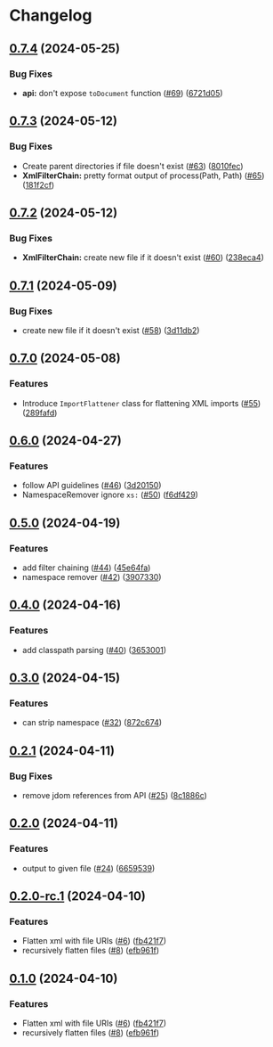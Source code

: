 # Changelog

## [0.7.4](https://github.com/tacascer-org/xml-processor/compare/v0.7.3...v0.7.4) (2024-05-25)


### Bug Fixes

* **api:** don't expose `toDocument` function ([#69](https://github.com/tacascer-org/xml-processor/issues/69)) ([6721d05](https://github.com/tacascer-org/xml-processor/commit/6721d0581c79d48a2ed289c8ad2a6f32bc0908b1))

## [0.7.3](https://github.com/tacascer-org/xml-processor/compare/v0.7.2...v0.7.3) (2024-05-12)


### Bug Fixes

* Create parent directories if file doesn't exist ([#63](https://github.com/tacascer-org/xml-processor/issues/63)) ([8010fec](https://github.com/tacascer-org/xml-processor/commit/8010fec798769f3224204571bbef7bf447c8e48b))
* **XmlFilterChain:** pretty format output of process(Path, Path) ([#65](https://github.com/tacascer-org/xml-processor/issues/65)) ([181f2cf](https://github.com/tacascer-org/xml-processor/commit/181f2cfb40537ac178ec94ab8cd8a9af6fc6be8d))

## [0.7.2](https://github.com/tacascer-org/xml-processor/compare/v0.7.1...v0.7.2) (2024-05-12)


### Bug Fixes

* **XmlFilterChain:** create new file if it doesn't exist ([#60](https://github.com/tacascer-org/xml-processor/issues/60)) ([238eca4](https://github.com/tacascer-org/xml-processor/commit/238eca49f6ed441c12c9e15926bd97306503d9d9))

## [0.7.1](https://github.com/tacascer-org/xml-processor/compare/v0.7.0...v0.7.1) (2024-05-09)


### Bug Fixes

* create new file if it doesn't exist ([#58](https://github.com/tacascer-org/xml-processor/issues/58)) ([3d11db2](https://github.com/tacascer-org/xml-processor/commit/3d11db2f892a6da1dc17be12b0912a322e301d2e))

## [0.7.0](https://github.com/tacascer-org/xml-processor/compare/v0.6.0...v0.7.0) (2024-05-08)


### Features

* Introduce `ImportFlattener` class for flattening XML imports ([#55](https://github.com/tacascer-org/xml-processor/issues/55)) ([289fafd](https://github.com/tacascer-org/xml-processor/commit/289fafdca5fbd1c0bb1dd49557a90d999ea1dd1a))

## [0.6.0](https://github.com/tacascer-org/xml-processor/compare/v0.5.0...v0.6.0) (2024-04-27)


### Features

* follow API guidelines ([#46](https://github.com/tacascer-org/xml-processor/issues/46)) ([3d20150](https://github.com/tacascer-org/xml-processor/commit/3d201507411247f4fed3652078421c9bf6a0adeb))
* NamespaceRemover ignore `xs:` ([#50](https://github.com/tacascer-org/xml-processor/issues/50)) ([f6df429](https://github.com/tacascer-org/xml-processor/commit/f6df4295aefc7f7ff85841661d87db51607bc4d3))

## [0.5.0](https://github.com/tacascer-org/xml-processor/compare/v0.4.0...v0.5.0) (2024-04-19)


### Features

* add filter chaining ([#44](https://github.com/tacascer-org/xml-processor/issues/44)) ([45e64fa](https://github.com/tacascer-org/xml-processor/commit/45e64fa4594774a4725dea4c1c9590ddf51c65bf))
* namespace remover ([#42](https://github.com/tacascer-org/xml-processor/issues/42)) ([3907330](https://github.com/tacascer-org/xml-processor/commit/3907330626fbb7de1d8688d427c615c307bb8bf9))

## [0.4.0](https://github.com/tacascer-org/xml-processor/compare/v0.3.0...v0.4.0) (2024-04-16)


### Features

* add classpath parsing ([#40](https://github.com/tacascer-org/xml-processor/issues/40)) ([3653001](https://github.com/tacascer-org/xml-processor/commit/3653001c1d97d31b0c9b4dc7f48125577404bdda))

## [0.3.0](https://github.com/tacascer-org/xml-processor/compare/v0.2.1...v0.3.0) (2024-04-15)


### Features

* can strip namespace ([#32](https://github.com/tacascer-org/xml-processor/issues/32)) ([872c674](https://github.com/tacascer-org/xml-processor/commit/872c674dcb14f8297de03d426cdb118b23ee12c1))

## [0.2.1](https://github.com/tacascer-org/xml-processor/compare/v0.2.0...v0.2.1) (2024-04-11)


### Bug Fixes

* remove jdom references from API ([#25](https://github.com/tacascer-org/xml-processor/issues/25)) ([8c1886c](https://github.com/tacascer-org/xml-processor/commit/8c1886c4c3c0fb88c222dee8621c99dbabe5474e))

## [0.2.0](https://github.com/tacascer-org/xml-processor/compare/v0.1.0...v0.2.0) (2024-04-11)


### Features

* output to given file ([#24](https://github.com/tacascer-org/xml-processor/issues/24)) ([6659539](https://github.com/tacascer-org/xml-processor/commit/66595391441fcfe27c8cb9f9fbde003ce2ae5705))

## [0.2.0-rc.1](https://github.com/tacascer-org/xml-processor/compare/v0.1.1-rc.1...v0.2.0-rc.1) (2024-04-10)


### Features

* Flatten xml with file URIs ([#6](https://github.com/tacascer-org/xml-processor/issues/6)) ([fb421f7](https://github.com/tacascer-org/xml-processor/commit/fb421f7b4ff683af40f81a6d146fcf3a10aec172))
* recursively flatten files ([#8](https://github.com/tacascer-org/xml-processor/issues/8)) ([efb961f](https://github.com/tacascer-org/xml-processor/commit/efb961f3cdc1d790f856a29710636372d2d6c397))

## [0.1.0](https://github.com/tacascer-org/xml-processor/compare/v0.0.1...v0.1.0) (2024-04-10)


### Features

* Flatten xml with file URIs ([#6](https://github.com/tacascer-org/xml-processor/issues/6)) ([fb421f7](https://github.com/tacascer-org/xml-processor/commit/fb421f7b4ff683af40f81a6d146fcf3a10aec172))
* recursively flatten files ([#8](https://github.com/tacascer-org/xml-processor/issues/8)) ([efb961f](https://github.com/tacascer-org/xml-processor/commit/efb961f3cdc1d790f856a29710636372d2d6c397))
